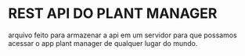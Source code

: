 # REST API DO PLANT MANAGER 

arquivo feito para armazenar a api em um servidor para que possamos acessar o app plant manager de qualquer lugar do mundo.
